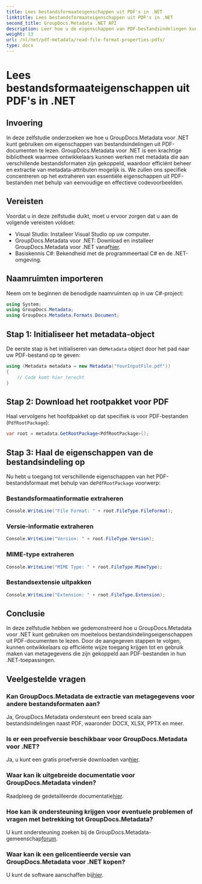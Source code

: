 ```yaml
---
title: Lees bestandsformaateigenschappen uit PDF's in .NET
linktitle: Lees bestandsformaateigenschappen uit PDF's in .NET
second_title: GroupDocs.Metadata .NET API
description: Leer hoe u de eigenschappen van PDF-bestandsindelingen kunt extraheren met GroupDocs.Metadata voor .NET. Duik in metadatabeheer met eenvoudig C#.
weight: 13
url: /nl/net/pdf-metadata/read-file-format-properties-pdfs/
type: docs
---
```

# Lees bestandsformaateigenschappen uit PDF's in .NET

## Invoering
In deze zelfstudie onderzoeken we hoe u GroupDocs.Metadata voor .NET kunt gebruiken om eigenschappen van bestandsindelingen uit PDF-documenten te lezen. GroupDocs.Metadata voor .NET is een krachtige bibliotheek waarmee ontwikkelaars kunnen werken met metadata die aan verschillende bestandsformaten zijn gekoppeld, waardoor efficiënt beheer en extractie van metadata-attributen mogelijk is. We zullen ons specifiek concentreren op het extraheren van essentiële eigenschappen uit PDF-bestanden met behulp van eenvoudige en effectieve codevoorbeelden.
## Vereisten
Voordat u in deze zelfstudie duikt, moet u ervoor zorgen dat u aan de volgende vereisten voldoet:
- Visual Studio: Installeer Visual Studio op uw computer.
-  GroupDocs.Metadata voor .NET: Download en installeer GroupDocs.Metadata voor .NET vanaf[hier](https://releases.groupdocs.com/metadata/net/).
- Basiskennis C#: Bekendheid met de programmeertaal C# en de .NET-omgeving.

## Naamruimten importeren
Neem om te beginnen de benodigde naamruimten op in uw C#-project:
```csharp
using System;
using GroupDocs.Metadata;
using GroupDocs.Metadata.Formats.Document;
```
## Stap 1: Initialiseer het metadata-object
 De eerste stap is het initialiseren van de`Metadata` object door het pad naar uw PDF-bestand op te geven:
```csharp
using (Metadata metadata = new Metadata("YourInputFile.pdf"))
{
    // Code komt hier terecht
}
```
## Stap 2: Download het rootpakket voor PDF
Haal vervolgens het hoofdpakket op dat specifiek is voor PDF-bestanden (`PdfRootPackage`):
```csharp
var root = metadata.GetRootPackage<PdfRootPackage>();
```
## Stap 3: Haal de eigenschappen van de bestandsindeling op
 Nu hebt u toegang tot verschillende eigenschappen van het PDF-bestandsformaat met behulp van de`PdfRootPackage` voorwerp:
### Bestandsformaatinformatie extraheren
```csharp
Console.WriteLine("File Format: " + root.FileType.FileFormat);
```
### Versie-informatie extraheren
```csharp
Console.WriteLine("Version: " + root.FileType.Version);
```
### MIME-type extraheren
```csharp
Console.WriteLine("MIME Type: " + root.FileType.MimeType);
```
### Bestandsextensie uitpakken
```csharp
Console.WriteLine("Extension: " + root.FileType.Extension);
```

## Conclusie
In deze zelfstudie hebben we gedemonstreerd hoe u GroupDocs.Metadata voor .NET kunt gebruiken om moeiteloos bestandsindelingseigenschappen uit PDF-documenten te lezen. Door de aangegeven stappen te volgen, kunnen ontwikkelaars op efficiënte wijze toegang krijgen tot en gebruik maken van metagegevens die zijn gekoppeld aan PDF-bestanden in hun .NET-toepassingen.

## Veelgestelde vragen
### Kan GroupDocs.Metadata de extractie van metagegevens voor andere bestandsformaten aan?
Ja, GroupDocs.Metadata ondersteunt een breed scala aan bestandsindelingen naast PDF, waaronder DOCX, XLSX, PPTX en meer.
### Is er een proefversie beschikbaar voor GroupDocs.Metadata voor .NET?
 Ja, u kunt een gratis proefversie downloaden van[hier](https://releases.groupdocs.com/).
### Waar kan ik uitgebreide documentatie voor GroupDocs.Metadata vinden?
 Raadpleeg de gedetailleerde documentatie[hier](https://tutorials.groupdocs.com/metadata/net/).
### Hoe kan ik ondersteuning krijgen voor eventuele problemen of vragen met betrekking tot GroupDocs.Metadata?
 U kunt ondersteuning zoeken bij de GroupDocs.Metadata-gemeenschap[forum](https://forum.groupdocs.com/c/metadata/14).
### Waar kan ik een gelicentieerde versie van GroupDocs.Metadata voor .NET kopen?
 U kunt de software aanschaffen bij[hier](https://purchase.groupdocs.com/buy).